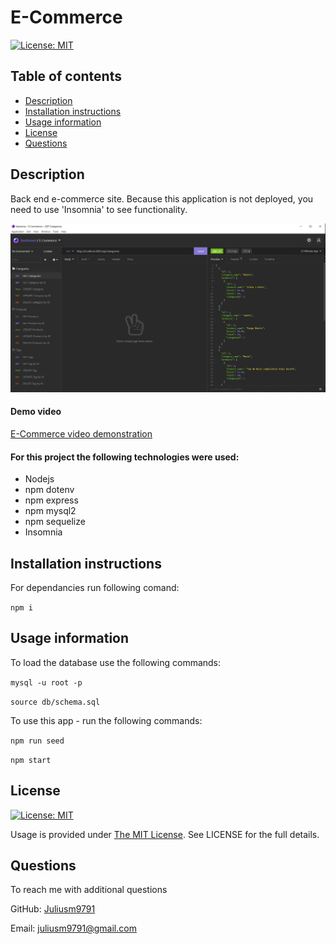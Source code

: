 # E-Commerce
 [![License: MIT](https://img.shields.io/badge/License-MIT-yellow.svg)](https://opensource.org/licenses/MIT)


  ## Table of contents
  - [Description](#description)
  - [Installation instructions](#installation-instructions)
  - [Usage information](#usage-information)
  - [License](#license)
  - [Questions](#questions)


  ## Description

  Back end e-commerce site. Because this application is not deployed, you need to use 'Insomnia' to see functionality.
  
  
  ![E-Commerce](./images/screen.jpg)

  #### Demo video

  [E-Commerce video demonstration](https://drive.google.com/file/d/1WjjFjYTHMoUJSZNxGsJgzC2cW7gf0ErP/view?usp=sharing)

  #### For this project the following technologies were used:
  * Nodejs
  * npm dotenv
  * npm express
  * npm mysql2
  * npm sequelize
  * Insomnia 


  ## Installation instructions

  For dependancies run following comand:

  ```npm i```

  ## Usage information

  To load the database use the following commands:

  ``mysql -u root -p``

  ``source db/schema.sql``
  

  To use this app - run the following commands:

  ``npm run seed``

  ``npm start``

  ## License

  [![License: MIT](https://img.shields.io/badge/License-MIT-yellow.svg)](https://opensource.org/licenses/MIT)

  Usage is provided under [The MIT License](https://opensource.org/licenses/MIT). See LICENSE for the full details.

  ## Questions

  To reach me with additional questions

  GitHub: [Juliusm9791](https://github.com/Juliusm9791)

  Email: juliusm9791@gmail.com
